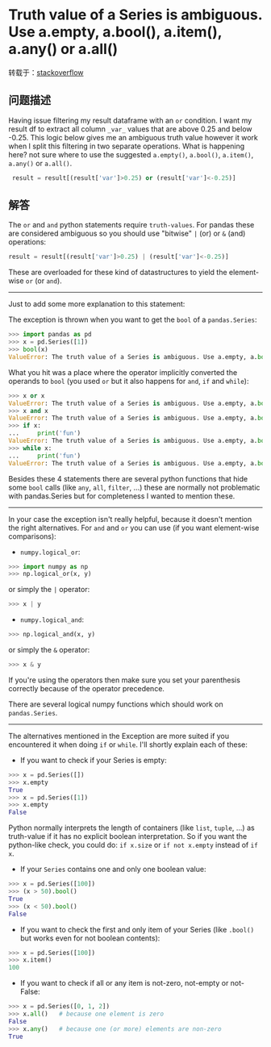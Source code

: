 ﻿# Truth value of a Series is ambiguous. Use a.empty, a.bool(), a.item(), a.any() or a.all()

转载于：[stackoverflow](https://stackoverflow.com/questions/36921951/truth-value-of-a-series-is-ambiguous-use-a-empty-a-bool-a-item-a-any-o)

## 问题描述

Having issue filtering my result dataframe with an `or` condition. I want my result df to extract all column `_var_` values that are above 0.25 and below -0.25. This logic below gives me an ambiguous truth value however it work when I split this filtering in two separate operations. What is happening here? not sure where to use the suggested `a.empty()`, `a.bool()`, `a.item()`, `a.any()` or `a.all()`.

```python
 result = result[(result['var']>0.25) or (result['var']<-0.25)]
```

## 解答

The `or` and `and` python statements require `truth-values`. For pandas these are considered ambiguous so you should use "bitwise" `|` (or) or `&` (and) operations:

```python
result = result[(result['var']>0.25) | (result['var']<-0.25)]
```

These are overloaded for these kind of datastructures to yield the element-wise `or` (or `and`).

---

Just to add some more explanation to this statement:

The exception is thrown when you want to get the `bool` of a `pandas.Series`:

```python
>>> import pandas as pd
>>> x = pd.Series([1])
>>> bool(x)
ValueError: The truth value of a Series is ambiguous. Use a.empty, a.bool(), a.item(), a.any() or a.all().
```

What you hit was a place where the operator implicitly converted the operands to `bool` (you used `or` but it also happens for `and`, `if` and `while`):

```python
>>> x or x
ValueError: The truth value of a Series is ambiguous. Use a.empty, a.bool(), a.item(), a.any() or a.all().
>>> x and x
ValueError: The truth value of a Series is ambiguous. Use a.empty, a.bool(), a.item(), a.any() or a.all().
>>> if x:
...     print('fun')
ValueError: The truth value of a Series is ambiguous. Use a.empty, a.bool(), a.item(), a.any() or a.all().
>>> while x:
...     print('fun')
ValueError: The truth value of a Series is ambiguous. Use a.empty, a.bool(), a.item(), a.any() or a.all().
```


Besides these 4 statements there are several python functions that hide some `bool` calls (like `any`,  `all`, `filter`, ...) these are normally not problematic with pandas.Series but for completeness I wanted to mention these.

---

In your case the exception isn't really helpful, because it doesn't mention the right alternatives. For `and` and `or` you can use (if you want element-wise comparisons):

- `numpy.logical_or`:

```python
>>> import numpy as np
>>> np.logical_or(x, y)
```

or simply the `|` operator:

```python
>>> x | y
```

- `numpy.logical_and`:

```python
>>> np.logical_and(x, y)
```

or simply the `&` operator:

```python
>>> x & y
```

If you're using the operators then make sure you set your parenthesis correctly because of the operator precedence.

There are several logical numpy functions which should work on `pandas.Series`.

---

The alternatives mentioned in the Exception are more suited if you encountered it when doing `if` or `while`. I'll shortly explain each of these:

- If you want to check if your Series is empty:

```python
>>> x = pd.Series([])
>>> x.empty
True
>>> x = pd.Series([1])
>>> x.empty
False
```

Python normally interprets the length of containers (like `list`, `tuple`, ...) as truth-value if it has no explicit boolean interpretation. So if you want the python-like check, you could do: `if x.size` or `if not x.empty` instead of `if x`.

- If your `Series` contains one and only one boolean value:

```python
>>> x = pd.Series([100])
>>> (x > 50).bool()
True
>>> (x < 50).bool()
False
```

- If you want to check the first and only item of your Series (like `.bool()` but works even for not boolean contents):

```python
>>> x = pd.Series([100])
>>> x.item()
100
```

- If you want to check if all or any item is not-zero, not-empty or not-False:

```python
>>> x = pd.Series([0, 1, 2])
>>> x.all()   # because one element is zero
False
>>> x.any()   # because one (or more) elements are non-zero
True
```


